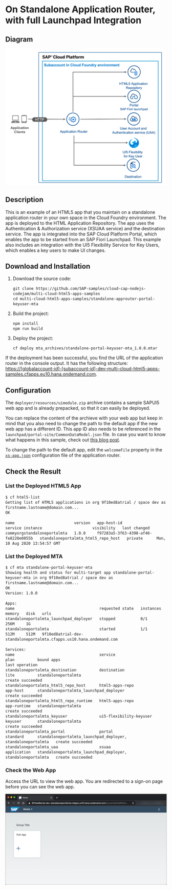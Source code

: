 # On Standalone Application Router, with full Launchpad Integration

## Diagram

![diagram](diagram.png)

## Description

This is an example of an HTML5 app that you maintain on a standalone application router in your own space in the Cloud Foundry environment. The app is deployed to the HTML Application Repository. The app uses the Authentication & Authorization service (XSUAA service) and the destination service. The app is integrated into the SAP Cloud Platform Portal, which enables the app to be started from an SAP Fiori Launchpad. This example also includes an integration with the UI5 Flexibility Service for Key Users, which enables a key users to make UI changes.


## Download and Installation
1. Download the source code:
    ```
    git clone https://github.com/SAP-samples/cloud-cap-nodejs-codejam/multi-cloud-html5-apps-samples
    cd multi-cloud-html5-apps-samples/standalone-approuter-portal-keyuser-mta
    ```
2. Build the project:
    ```
    npm install
    npm run build
    ```
3. Deploy the project:
    ```
    cf deploy mta_archives/standalone-portal-keyuser-mta_1.0.0.mtar 
    ```

If the deployment has been successful, you find the URL of the application router in the console output. It has the following structure: <https://[globalaccount-id]-[subaccount-id]-dev-multi-cloud-html5-apps-samples.cfapps.eu10.hana.ondemand.com>.




## Configuration

The `deployer/resources/uimodule.zip` archive contains a sample SAPUI5 web app and is already prepacked, so that it can easily be deployed.

You can replace the content of the archieve with your web app but keep in mind that you also need to change the path to the default app if the new web app has a different ID. This app ID also needs to be referenced in the `launchpad/portal-site/CommonDataModel.json` file. In case you want to know what happens in this sample, check out [this blog post](https://blogs.sap.com/2020/06/22/understanding-the-nuts-and-bolts-of-sap-fiori-development-for-cloud-foundry/).

To change the path to the default app, edit the `welcomeFile` property in the [`xs-app.json`](router/xs-app.json) configuration file of the application router.

## Check the Result

### List the Deployed HTML5 App
```
$ cf html5-list                                     
Getting list of HTML5 applications in org 9f10ed8atrial / space dev as firstname.lastname@domain.com...
OK

name                          version   app-host-id                            service instance                      visibility   last changed   
commyorgstandaloneportalmta   1.0.0     f97283a5-3f63-4398-af40-fe8220e0055b   standaloneportalmta_html5_repo_host   private      Mon, 10 Aug 2020 13:54:57 GMT  
```

### List the Deployed MTA

```
$ cf mta standalone-portal-keyuser-mta
Showing health and status for multi-target app standalone-portal-keyuser-mta in org 9f10ed8atrial / space dev as firstname.lastname@domain.com...
OK
Version: 1.0.0

Apps:
name                                     requested state   instances   memory   disk   urls   
standaloneportalmta_launchpad_deployer   stopped           0/1         256M     1G        
standaloneportalmta                      started           1/1         512M     512M   9f10ed8atrial-dev-standaloneportalmta.cfapps.us10.hana.ondemand.com   

Services:
name                                     service                   plan          bound apps                                                    last operation   
standaloneportalmta_destination          destination               lite          standaloneportalmta                                           create succeeded   
standaloneportalmta_html5_repo_host      html5-apps-repo           app-host      standaloneportalmta_launchpad_deployer                        create succeeded   
standaloneportalmta_html5_repo_runtime   html5-apps-repo           app-runtime   standaloneportalmta                                           create succeeded   
standaloneportalmta_keyuser              ui5-flexibility-keyuser   keyuser       standaloneportalmta                                           create succeeded   
standaloneportalmta_portal               portal                    standard      standaloneportalmta_launchpad_deployer, standaloneportalmta   create succeeded   
standaloneportalmta_uaa                  xsuaa                     application   standaloneportalmta_launchpad_deployer, standaloneportalmta   create succeeded   
```

### Check the Web App

Access the URL to view the web app. You are redirected to a sign-on page before you can see the web app.


![webapp](result.png)